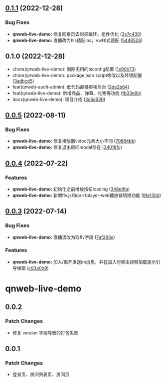 ## [0.1.1](https://github.com/pili-engineering/QNLiveKit_Web/compare/qnweb-live-demo@0.1.0...qnweb-live-demo@0.1.1) (2022-12-28)


### Bug Fixes

* **qnweb-live-demo:** 修复回看页去购买跳转，组件优化 ([3e7c430](https://github.com/pili-engineering/QNLiveKit_Web/commit/3e7c4304a4f2585bd41312a2af5bfb5ea8cac9e3))
* **qnweb-live-demo:** 直播改为hls适配ios，vw样式适配 ([5448526](https://github.com/pili-engineering/QNLiveKit_Web/commit/54485267571e22305ff45f09398b739a711bca36))



## 0.1.0 (2022-12-28)

* chore(qnweb-live-demo): 删除无用的tsconfig配置 ([1e90b73](https://github.com/pili-engineering/QNLiveKit_Web/commit/1e90b73))
* chore(qnweb-live-demo): package.json script修改以及环境配置 ([3adbcd5](https://github.com/pili-engineering/QNLiveKit_Web/commit/3adbcd5))
* feat(qnweb-audit-admin): 低代码直播审核后台 ([3de2b64](https://github.com/pili-engineering/QNLiveKit_Web/commit/3de2b64))
* feat(qnweb-live-demo): 新增商品、弹幕、礼物等功能 ([fb33e9b](https://github.com/pili-engineering/QNLiveKit_Web/commit/fb33e9b))
* docs(qnweb-live-demo): 项目介绍 ([3c6a630](https://github.com/pili-engineering/QNLiveKit_Web/commit/3c6a630))



## [0.0.5](https://github.com/pili-engineering/QNLiveKit_Web/compare/qnweb-live-demo@0.0.4...qnweb-live-demo@0.0.5) (2022-08-11)


### Bug Fixes

* **qnweb-live-demo:** 修复播放器video元素大小不同 ([70884bb](https://github.com/pili-engineering/QNLiveKit_Web/commit/70884bb0eae06ff775a68a100ed20cfa12f4ea2a))
* **qnweb-live-demo:** 修复退出房间modal存在 ([34018fc](https://github.com/pili-engineering/QNLiveKit_Web/commit/34018fcb851a37dd3a2ca30bfd44affeed1cf367))



## [0.0.4](https://github.com/pili-engineering/QNLiveKit_Web/compare/qnweb-live-demo@0.0.3...qnweb-live-demo@0.0.4) (2022-07-22)


### Features

* **qnweb-live-demo:** 初始化之前播放按钮loading ([348e8fa](https://github.com/pili-engineering/QNLiveKit_Web/commit/348e8fa7d696a40d4197c35e0e7b086d8fc2b24b))
* **qnweb-live-demo:** 新增flv.js和qn-rtplayer-web播放器切换功能 ([9fe130d](https://github.com/pili-engineering/QNLiveKit_Web/commit/9fe130d14f547a9d6c7ddcba9671a04fb07ca70a))



## [0.0.3](https://github.com/pili-engineering/QNLiveKit_Web/compare/qnweb-live-demo@0.0.2...qnweb-live-demo@0.0.3) (2022-07-14)


### Bug Fixes

* **qnweb-live-demo:** 直播流改为取flv字段 ([7af283e](https://github.com/pili-engineering/QNLiveKit_Web/commit/7af283e9498b8df12a2f028305f9e6d9c7682874))


### Features

* **qnweb-live-demo:** 加入/离开发送im消息，并在加入时弹出视频加载提示引导弹窗 ([c93a0b9](https://github.com/pili-engineering/QNLiveKit_Web/commit/c93a0b9eb8dba0403aa069a7c17bbc9691e790af))



# qnweb-live-demo

## 0.0.2

### Patch Changes

- 修复 version 字段导致的打包失败

## 0.0.1

### Patch Changes

- 登录页、房间列表页、房间页
